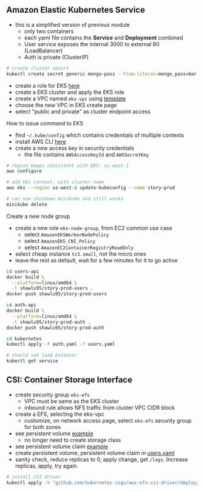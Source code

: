 ## Amazon Elastic Kubernetes Service

- this is a simplified version of previous module
  - only two containers
  - each yaml file contains the **Service** and **Deployment** combined
  - User service exposes the internal 3000 to external 80 (LoadBalancer)
  - Auth is private (ClusterIP)

```bash
# create cluster secert
kubectl create secret generic mongo-pass --from-literal=mongo_pass=bar
```

- create a role for EKS [here](https://docs.aws.amazon.com/eks/latest/userguide/service_IAM_role.html#create-service-role)
- create a EKS cluster and apply the EKS role
- create a VPC named `eks-vpc` using [template](https://s3.us-west-2.amazonaws.com/amazon-eks/cloudformation/2020-10-29/amazon-eks-vpc-private-subnets.yaml)
- choose the new VPC in EKS create page
- select "public and private" as cluster endpoint access

How to issue command to EKS

- find `~/.kube/config` which contains credentials of multiple contexts
- install AWS CLI [here](https://aws.amazon.com/cli/)
- create a new access key in security credentials
  - the file contains `AWSAccessKeyId` and `AWSSecretKey`

```bash
# region keeps consistent with EKS: us-west-1
aws configure

# add k8s context, with cluster name
aws eks --region us-west-1 update-kubeconfig --name story-prod

# can now shutdown minikube and still works
minikube delete
```

Create a new node group

- create a new role `eks-node-group`, from EC2 common use case
  - select `AmazonEKSWorkerNodePolicy`
  - select `AmazonEKS_CNI_Policy`
  - select `AmazonEC2ContainerRegistryReadOnly`
- select cheap instance `tc3.small`, not the micro ones
- leave the rest as default, wait for a few minutes for it to go active

```bash
cd users-api
docker build \
  --platform=linux/amd64 \
  -t shawlu95/story-prod-users .
docker push shawlu95/story-prod-users

cd auth-api
docker build \
  --platform=linux/amd64 \
  -t shawlu95/story-prod-auth .
docker push shawlu95/story-prod-auth

cd kubernetes
kubectl apply -f auth.yaml -f users.yaml

# should see load balancer
kubectl get service
```

## CSI: Container Storage Interface

- create security group `eks-efs`
  - VPC must be same as the EKS cluster
  - inbound rule allows NFS traffic from cluster VPC CIDR block
- create a EFS, selecting the eks-vpc
  - customize, on network access page, select `eks-efs` security group for both zones
- see persistent volume [example](https://github.com/kubernetes-sigs/aws-efs-csi-driver/blob/master/examples/kubernetes/static_provisioning/specs/pv.yaml)
  - no longer need to create storage class
- see persistent volume claim [example](https://github.com/kubernetes-sigs/aws-efs-csi-driver/blob/master/examples/kubernetes/static_provisioning/specs/claim.yaml)
- create persistent volume, persistent volume claim in [users.yaml](./kubernetes/users.yaml)
- sanity check, reduce replicas to 0, apply change, get `/logs`. Increase replicas, apply, try again.

```bash
# install CSI driver
kubectl apply -k "github.com/kubernetes-sigs/aws-efs-csi-driver/deploy/kubernetes/overlays/stable/?ref=release-1.3"
```
